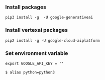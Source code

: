 ### Install packages 
 ```pip3 install -g  -U google-generativeai```

 ### Install vertexai packages

 ```pip2 install -g -U google-cloud-aiplatform ```

 ### Set environment variable

 ```export GOOGLE_API_KEY = '' ```


```$ alias python=python3``` 
